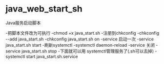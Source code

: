 # java_web_start_sh
Java服务启动脚本

-把脚本文件改为可执行
-chmod +x java_start.sh
-注册到chkconfig
-chkconfig --add java_start.sh
-chkconfig java_start.sh on
-service 启动一次
-service java_start.sh start 
-刷新systemctl
-systemctl daemon-reload
-service 关闭
-service java_start.sh stop
-下面就可以用 systemctl管理服务了(.sh可以去掉)
-systemctl start java_start.sh.service
